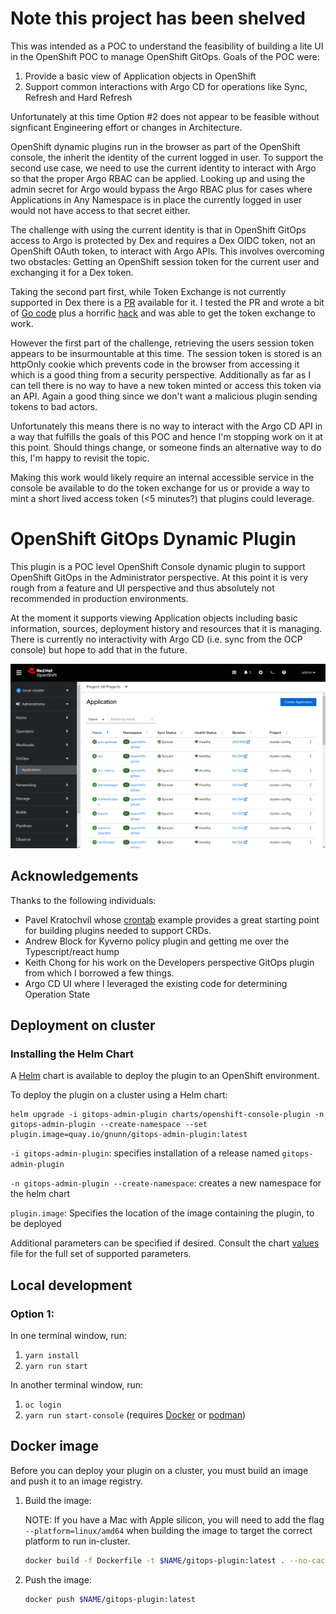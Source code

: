 # Note this project has been shelved

This was intended as a POC to understand the feasibility of building a lite UI in the OpenShift POC to manage OpenShift GitOps. Goals of the POC were:

1. Provide a basic view of Application objects in OpenShift
2. Support common interactions with Argo CD for operations like Sync, Refresh and Hard Refresh

Unfortunately at this time Option #2 does not appear to be feasible without signficant Engineering effort or changes in Architecture.

OpenShift dynamic plugins run in the browser as part of the OpenShift console, the inherit the identity of the current logged in user. To support the second use case, we need to use the current identity to interact with Argo so that the proper Argo RBAC can be applied. Looking up and using the admin secret for Argo would bypass the Argo RBAC plus for cases where Applications in Any Namespace is in place the currently logged in user would not have access to that secret either.

The challenge with using the current identity is that in OpenShift GitOps access to Argo is protected by Dex and requires a Dex OIDC token, not an OpenShift OAuth token, to interact with Argo APIs. This involves overcoming two obstacles: Getting an OpenShift session token for the current user and exchanging it for a Dex token.

Taking the second part first, while Token Exchange is not currently supported in Dex there is a [PR](https://github.com/dexidp/dex/pull/2806) available for it. I tested the PR and wrote a bit of [Go code](https://github.com/gnunn1/dex/blob/dex-token-exchange/connector/openshift/openshift.go#L202) plus a horrific [hack](https://github.com/gnunn1/dex/blob/dex-token-exchange/connector/openshift/openshift.go#L69) and was able to get the token exchange to work.

However the first part of the challenge, retrieving the users session token appears to be insurmountable at this time. The session token is stored is an httpOnly cookie which prevents code in the browser from accessing it which is a good thing from a security perspective. Additionally as far as I can tell there is no way to have a new token minted or access this token via an API. Again a good thing since we don't want a malicious plugin sending tokens to bad actors.

Unfortunately this means there is no way to interact with the Argo CD API in a way that fulfills the goals of this POC and hence I'm stopping work on it at this point. Should things change, or someone finds an alternative way to do this, I'm happy to revisit the topic.

Making this work would likely require an internal accessible service in the console be available to do the token exchange for us or provide a way to mint a short lived access token (<5 minutes?) that plugins could leverage.

# OpenShift GitOps Dynamic Plugin

This plugin is a POC level OpenShift Console dynamic plugin to support OpenShift GitOps in the Administrator perspective. At this point it is very rough from a feature and UI perspective and thus absolutely not recommended in production environments.

At the moment it supports viewing Application objects including basic information, sources, deployment history and resources that it is managing. There is currently no interactivity with Argo CD (i.e. sync from the OCP console) but hope to add that in the future.

![alt text](https://raw.githubusercontent.com/gnunn-gitops/gitops-admin-plugin/main/docs/img/gitops-admin-plugin-list.png)

## Acknowledgements

Thanks to the following individuals:

* Pavel Kratochvíl whose [crontab](https://github.com/raspbeep/crontab-plugin/tree/initial-branch) example provides a great starting point for building plugins needed to support CRDs.
* Andrew Block for Kyverno policy plugin and getting me over the Typescript/react hump
* Keith Chong for his work on the Developers perspective GitOps plugin from which I borrowed a few things.
* Argo CD UI where I leveraged the existing code for determining Operation State

## Deployment on cluster


### Installing the Helm Chart
A [Helm](https://helm.sh) chart is available to deploy the plugin to an OpenShift environment.

To deploy the plugin on a cluster using a Helm chart:
```shell
helm upgrade -i gitops-admin-plugin charts/openshift-console-plugin -n gitops-admin-plugin --create-namespace --set plugin.image=quay.io/gnunn/gitops-admin-plugin:latest
```

`-i gitops-admin-plugin`: specifies installation of a release named `gitops-admin-plugin`

`-n gitops-admin-plugin --create-namespace`: creates a new namespace for the helm chart

`plugin.image`: Specifies the location of the image containing the plugin, to be deployed

Additional parameters can be specified if desired. Consult the chart [values](charts/openshift-console-plugin/values.yaml) file for the full set of supported parameters.

## Local development

### Option 1:
In one terminal window, run:

1. `yarn install`
2. `yarn run start`

In another terminal window, run:

1. `oc login`
2. `yarn run start-console` (requires [Docker](https://www.docker.com) or [podman](https://podman.io))

## Docker image

Before you can deploy your plugin on a cluster, you must build an image and
push it to an image registry.

1. Build the image:

   NOTE: If you have a Mac with Apple silicon, you will need to add the flag
   `--platform=linux/amd64` when building the image to target the correct platform
   to run in-cluster.

   ```sh
   docker build -f Dockerfile -t $NAME/gitops-plugin:latest . --no-cache
   ```

3. Push the image:

   ```sh
   docker push $NAME/gitops-plugin:latest
   ```
